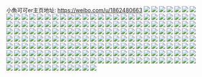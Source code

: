 小魚可可er主页地址: https://weibo.com/u/1862480663 
![](https://wx4.sinaimg.cn/mw2000/6f033317gy1h90q9pxd2zj21o0280npe.jpg) 
![](https://wx4.sinaimg.cn/mw2000/6f033317gy1h90q9rk897j22c0340b2b.jpg) 
![](https://wx4.sinaimg.cn/mw2000/6f033317gy1h90q9utgn0j22c035jnpf.jpg) 
![](https://wx4.sinaimg.cn/mw2000/6f033317gy1h90q9xz2vyj22c03407wk.jpg) 
![](https://wx4.sinaimg.cn/mw2000/6f033317gy1h90qa24tqkj22c03404qu.jpg) 
![](https://wx4.sinaimg.cn/mw2000/6f033317gy1h90qa5y4ldj22c0340qv8.jpg) 
![](https://wx4.sinaimg.cn/mw2000/6f033317gy1h90qa6kffrj20uh14n4b6.jpg) 
![](https://wx4.sinaimg.cn/mw2000/6f033317gy1h90q9noi8cj22c0340qv7.jpg) 
![](https://wx4.sinaimg.cn/mw2000/6f033317gy1h90qa6zvnhj20wi16p7j5.jpg) 
![](https://wx4.sinaimg.cn/mw2000/6f033317gy1h90qa7dtzmj20wi16nk8y.jpg) 
![](https://wx4.sinaimg.cn/mw2000/6f033317gy1h8bw8riuhrj21o0280qv5.jpg) 
![](https://wx4.sinaimg.cn/mw2000/6f033317gy1h8bw8w0myoj21o0280e81.jpg) 
![](https://wx4.sinaimg.cn/mw2000/6f033317gy1h8bw8lr7z8j21o0280qv5.jpg) 
![](https://wx4.sinaimg.cn/mw2000/6f033317gy1h8bw8ztr5aj21o0280kjl.jpg) 
![](https://wx4.sinaimg.cn/mw2000/6f033317gy1h7knniotspj20wi1ycx6p.jpg) 
![](https://wx4.sinaimg.cn/mw2000/6f033317gy1h7knnoguxpj20wi1ycx26.jpg) 
![](https://wx4.sinaimg.cn/mw2000/6f033317gy1h7knmuny55j20wi1ycb29.jpg) 
![](https://wx4.sinaimg.cn/mw2000/6f033317gy1h6vq33t7vkj21m9256tn7.jpg) 
![](https://wx4.sinaimg.cn/mw2000/6f033317gy1h6vq38mzv2j22c0340x6r.jpg) 
![](https://wx4.sinaimg.cn/mw2000/6f033317gy1h6vq3bbakuj21o02804qq.jpg) 
![](https://wx4.sinaimg.cn/mw2000/6f033317gy1h6vq3er81wj21o02804qr.jpg) 
![](https://wx4.sinaimg.cn/mw2000/6f033317gy1h6vq30meg9j22ce340tr6.jpg) 
![](https://wx4.sinaimg.cn/mw2000/6f033317gy1h6vq3jcbryj21o0280e82.jpg) 
![](https://wx4.sinaimg.cn/mw2000/6f033317gy1h6a1jn8xemj20o016ptd8.jpg) 
![](https://wx4.sinaimg.cn/mw2000/6f033317gy1h6a1jgvka6j21c92dsgsq.jpg) 
![](https://wx4.sinaimg.cn/mw2000/6f033317gy1h6a1jll5mfj21r0340hdl.jpg) 
![](https://wx4.sinaimg.cn/mw2000/6f033317gy1h6a1je3ww1j21912800xe.jpg) 
![](https://wx4.sinaimg.cn/mw2000/6f033317gy1h6a1jthqjaj22dc35sb2e.jpg) 
![](https://wx4.sinaimg.cn/mw2000/6f033317gy1h6a1jx3jurj22dc35shdv.jpg) 
![](https://wx4.sinaimg.cn/mw2000/6f033317gy1h6a1k2cr8vj22dc35su0x.jpg) 
![](https://wx4.sinaimg.cn/mw2000/6f033317gy1h6a1k815ylj21r0340npe.jpg) 
![](https://wx4.sinaimg.cn/mw2000/6f033317gy1h6a1k560j0j21c92dsu0x.jpg) 
![](https://wx4.sinaimg.cn/mw2000/6f033317ly1h68lrh7v2dj223u35sb2a.jpg) 
![](https://wx4.sinaimg.cn/mw2000/6f033317ly1h68lrcx4utj21kv23ugs5.jpg) 
![](https://wx4.sinaimg.cn/mw2000/6f033317ly1h68lro8jloj20zk1hctc2.jpg) 
![](https://wx4.sinaimg.cn/mw2000/6f033317ly1h68lrme1uhj22c0340hdu.jpg) 
![](https://wx4.sinaimg.cn/mw2000/6f033317ly1h68lrau821j22c0340tdx.jpg) 
![](https://wx4.sinaimg.cn/mw2000/6f033317ly1h68lruh0ehj22c0340n2e.jpg) 
![](https://wx4.sinaimg.cn/mw2000/6f033317ly1h4ehjomngsj22c0340x6q.jpg) 
![](https://wx4.sinaimg.cn/mw2000/6f033317ly1h4ehjphy8yj22c0340npd.jpg) 
![](https://wx4.sinaimg.cn/mw2000/6f033317ly1h4ehjrdb3dj22c0340npg.jpg) 
![](https://wx4.sinaimg.cn/mw2000/6f033317ly1h4ehjkjfzkj22c0340b29.jpg) 
![](https://wx4.sinaimg.cn/mw2000/6f033317ly1h4ehjsgwzyj22c0340x6p.jpg) 
![](https://wx4.sinaimg.cn/mw2000/6f033317ly1h4ehjtluyej22c02c07wh.jpg) 
![](https://wx4.sinaimg.cn/mw2000/6f033317ly1h4ehjxh2oxj23402c0e83.jpg) 
![](https://wx4.sinaimg.cn/mw2000/6f033317ly1h4ehjyq3goj23402c0kjm.jpg) 
![](https://wx4.sinaimg.cn/mw2000/6f033317ly1h414ql17iej22c0340qv7.jpg) 
![](https://wx4.sinaimg.cn/mw2000/6f033317ly1h414qmoe4dj22c03401kz.jpg) 
![](https://wx4.sinaimg.cn/mw2000/6f033317ly1h414r0v280j223u35shdz.jpg) 
![](https://wx4.sinaimg.cn/mw2000/6f033317ly1h414rfzkb5j22db35s4qv.jpg) 
![](https://wx4.sinaimg.cn/mw2000/6f033317ly1h414rj0i6sj22d435ju0z.jpg) 
![](https://wx4.sinaimg.cn/mw2000/6f033317ly1h414qhlaojj22c0340u11.jpg) 
![](https://wx4.sinaimg.cn/mw2000/6f033317ly1h414rwnlsxj223u35su11.jpg) 
![](https://wx4.sinaimg.cn/mw2000/6f033317ly1h414rz3n2wj22c0340hdu.jpg) 
![](https://wx4.sinaimg.cn/mw2000/6f033317ly1h414s2g8jkj21o1280u0x.jpg) 
![](https://wx4.sinaimg.cn/mw2000/6f033317gy1h409km4ugyj21o01o0e82.jpg) 
![](https://wx4.sinaimg.cn/mw2000/6f033317gy1h409kois11j227z1nz1kz.jpg) 
![](https://wx4.sinaimg.cn/mw2000/6f033317gy1h409kprs3nj21o01o07wi.jpg) 
![](https://wx4.sinaimg.cn/mw2000/6f033317gy1h409kt4n8vj22dc35skjp.jpg) 
![](https://wx4.sinaimg.cn/mw2000/6f033317gy1h409kvwf0jj227z1nz4qr.jpg) 
![](https://wx4.sinaimg.cn/mw2000/6f033317gy1h409kkcqcwj21o01o04qq.jpg) 
![](https://wx4.sinaimg.cn/mw2000/6f033317gy1h409kxxevlj21o01o01ky.jpg) 
![](https://wx4.sinaimg.cn/mw2000/6f033317gy1h409kyz9r6j21o01o0qv5.jpg) 
![](https://wx4.sinaimg.cn/mw2000/6f033317gy1h409kzv8wrj22c0340b2a.jpg) 
![](https://wx4.sinaimg.cn/mw2000/6f033317ly1h3r31s9lnhj21o0280npd.jpg) 
![](https://wx4.sinaimg.cn/mw2000/6f033317ly1h3r31dnws5j22c0340kjn.jpg) 
![](https://wx4.sinaimg.cn/mw2000/6f033317ly1h3r31usmchj22d43401l0.jpg) 
![](https://wx4.sinaimg.cn/mw2000/6f033317ly1h3r31xuf0kj225w3407wl.jpg) 
![](https://wx4.sinaimg.cn/mw2000/6f033317ly1h3r31z5faxj22c0340kjn.jpg) 
![](https://wx4.sinaimg.cn/mw2000/6f033317ly1h3r32060b4j22bx340npe.jpg) 
![](https://wx4.sinaimg.cn/mw2000/6f033317ly1h3r32198fnj22c0340qv6.jpg) 
![](https://wx4.sinaimg.cn/mw2000/6f033317ly1h3r322nvilj22c0340b2a.jpg) 
![](https://wx4.sinaimg.cn/mw2000/6f033317ly1h3r324bmmkj22c033vb2c.jpg) 
![](https://wx4.sinaimg.cn/mw2000/6f033317ly1h3r324url9j23402c0b29.jpg) 
![](https://wx4.sinaimg.cn/mw2000/6f033317ly1h3r32a3x9wj233y2bye84.jpg) 
![](https://wx4.sinaimg.cn/mw2000/6f033317gy1h3ju66f1o5j21o02807wi.jpg) 
![](https://wx4.sinaimg.cn/mw2000/6f033317gy1h3ju9hffyjj235s35su10.jpg) 
![](https://wx4.sinaimg.cn/mw2000/6f033317gy1h3ju9lsr90j22dc35sb2c.jpg) 
![](https://wx4.sinaimg.cn/mw2000/6f033317gy1h3ju63td6qj20u0140doe.jpg) 
![](https://wx4.sinaimg.cn/mw2000/6f033317gy1h3ju9o4uauj22yo280npf.jpg) 
![](https://wx4.sinaimg.cn/mw2000/6f033317gy1h3ju9cipazj21o0280npd.jpg) 
![](https://wx4.sinaimg.cn/mw2000/6f033317gy1h3ju9pkf9lj21o0280kjl.jpg) 
![](https://wx4.sinaimg.cn/mw2000/6f033317gy1h3ju9qmpt5j21o02801kx.jpg) 
![](https://wx4.sinaimg.cn/mw2000/6f033317gy1h3ju9rw31pj22c0340x6p.jpg) 
![](https://wx4.sinaimg.cn/mw2000/6f033317ly1h37sdee6lxj21s035sx6p.jpg) 
![](https://wx4.sinaimg.cn/mw2000/6f033317ly1h37sd9tnjhj21s035sx6p.jpg) 
![](https://wx4.sinaimg.cn/mw2000/6f033317ly1h37sd7jsjxj21s035s4qq.jpg) 
![](https://wx4.sinaimg.cn/mw2000/6f033317ly1h37sdc4xv6j21s035s1ky.jpg) 
![](https://wx4.sinaimg.cn/mw2000/6f033317gy1h33r7iys90j23gg56o1kz.jpg) 
![](https://wx4.sinaimg.cn/mw2000/6f033317gy1h33r3nk05dj23gg56oe84.jpg) 
![](https://wx4.sinaimg.cn/mw2000/6f033317gy1h33r7s8mdfj23gg56oqv6.jpg) 
![](https://wx4.sinaimg.cn/mw2000/6f033317gy1h33r7ur7jij23gg56ox6q.jpg) 
![](https://wx4.sinaimg.cn/mw2000/6f033317gy1h33r3qrnqgj23gg56o1kz.jpg) 
![](https://wx4.sinaimg.cn/mw2000/6f033317gy1h33r3jb1ikj23gg56oqv6.jpg) 
![](https://wx4.sinaimg.cn/mw2000/6f033317gy1h33r7nxt8vj23gg56oqv7.jpg) 
![](https://wx4.sinaimg.cn/mw2000/6f033317gy1h33r7wk8zij23gg56oe84.jpg) 
![](https://wx4.sinaimg.cn/mw2000/6f033317gy1h33r7zbi8wj23gg56ohdu.jpg) 
![](https://wx4.sinaimg.cn/mw2000/6f033317gy1h2yvvrjx9dj21r835r4qr.jpg) 
![](https://wx4.sinaimg.cn/mw2000/6f033317gy1h2ekawb3xjj21o01o07wi.jpg) 
![](https://wx4.sinaimg.cn/mw2000/6f033317gy1h2ekaxqox1j21o01o07wi.jpg) 
![](https://wx4.sinaimg.cn/mw2000/6f033317gy1h2ekaz595ij21o01o0u0x.jpg) 
![](https://wx4.sinaimg.cn/mw2000/6f033317gy1h2ekb0djetj21o01o01ky.jpg) 
![](https://wx4.sinaimg.cn/mw2000/6f033317gy1h2ekb1ybgzj21oo1oo4qq.jpg) 
![](https://wx4.sinaimg.cn/mw2000/6f033317gy1h2ekb3tf4rj21o01o01ky.jpg) 
![](https://wx4.sinaimg.cn/mw2000/6f033317gy1h2ekb55cqlj21o01o0u0x.jpg) 
![](https://wx4.sinaimg.cn/mw2000/6f033317gy1h2ekb6w0h3j21k31k3u0x.jpg) 
![](https://wx4.sinaimg.cn/mw2000/6f033317gy1h2ekau4tc4j21o01o0u0x.jpg) 
![](https://wx4.sinaimg.cn/mw2000/6f033317gy1h2ekb7wycdj21o01o0qv5.jpg) 
![](https://wx4.sinaimg.cn/mw2000/6f033317gy1h1chrnyq5bj21u71o0npe.jpg) 
![](https://wx4.sinaimg.cn/mw2000/6f033317gy1h1chrp33jaj21uz1b2e81.jpg) 
![](https://wx4.sinaimg.cn/mw2000/6f033317gy1h1chrqev6hj21o11akhdt.jpg) 
![](https://wx4.sinaimg.cn/mw2000/6f033317gy1h1chru0z0yj21vj1nzqv6.jpg) 
![](https://wx4.sinaimg.cn/mw2000/6f033317gy1h1chrxevc0j21o0280hdv.jpg) 
![](https://wx4.sinaimg.cn/mw2000/6f033317gy1h1chryoevjj21it1gvhdt.jpg) 
![](https://wx4.sinaimg.cn/mw2000/6f033317gy1h1chrl3p0fj21yn1h4npd.jpg) 
![](https://wx4.sinaimg.cn/mw2000/6f033317gy1h1chs1d8y2j21o0280qv6.jpg) 
![](https://wx4.sinaimg.cn/mw2000/6f033317gy1h1chsnkxkaj21uy1nzx6p.jpg) 
![](https://wx4.sinaimg.cn/mw2000/6f033317gy1h1chssiwsij2280280e82.jpg) 
![](https://wx4.sinaimg.cn/mw2000/6f033317gy1h1cht0ihzkj227z27ze82.jpg) 
![](https://wx4.sinaimg.cn/mw2000/6f033317gy1h1chtchn3mj233z33z1l1.jpg) 
![](https://wx4.sinaimg.cn/mw2000/6f033317gy1h1chskmmurj22hx340hdy.jpg) 
![](https://wx4.sinaimg.cn/mw2000/6f033317gy1h0xwhqsttaj21o02804ij.jpg) 
![](https://wx4.sinaimg.cn/mw2000/6f033317gy1h0xwhpl9m7j21mc25skd1.jpg) 
![](https://wx4.sinaimg.cn/mw2000/6f033317gy1h0xwhrgg04j21o0280wyx.jpg) 
![](https://wx4.sinaimg.cn/mw2000/6f033317gy1h0xwhs5ioej21o0280avc.jpg) 
![](https://wx4.sinaimg.cn/mw2000/6f033317gy1h0xwhsrnzxj21o0280nln.jpg) 
![](https://wx4.sinaimg.cn/mw2000/6f033317gy1h0xwhte4krj21o0280qok.jpg) 
![](https://wx4.sinaimg.cn/mw2000/6f033317gy1h0xwhu06jpj21o0280nhs.jpg) 
![](https://wx4.sinaimg.cn/mw2000/6f033317gy1h0xwhumy7bj21o0280atr.jpg) 
![](https://wx4.sinaimg.cn/mw2000/6f033317gy1h0xwhvcw8uj21o02807po.jpg) 
![](https://wx4.sinaimg.cn/mw2000/6f033317gy1h0xwhw4oyfj21o02807wh.jpg) 
![](https://wx4.sinaimg.cn/mw2000/6f033317gy1gxo4z3bgblj234022nu0x.jpg) 
![](https://wx4.sinaimg.cn/mw2000/6f033317gy1gxjhmeskljj20tm0qmdpn.jpg) 
![](https://wx4.sinaimg.cn/mw2000/6f033317gy1gxjhmq71foj22dc35se87.jpg) 
![](https://wx4.sinaimg.cn/mw2000/6f033317gy1gxjhmc43toj22bw35su13.jpg) 
![](https://wx4.sinaimg.cn/mw2000/6f033317gy1gxjhmxn9prj22c0340kjp.jpg) 
![](https://wx4.sinaimg.cn/mw2000/6f033317gy1gxjhn303phj22dc35s1l4.jpg) 
![](https://wx4.sinaimg.cn/mw2000/6f033317gy1gxjhnzieq1j22c0340u13.jpg) 
![](https://wx4.sinaimg.cn/mw2000/6f033317gy1gxjiz45uguj22c0340e88.jpg) 
![](https://wx4.sinaimg.cn/mw2000/6f033317gy1gxjiz8eg4bj22c0340hdv.jpg) 
![](https://wx4.sinaimg.cn/mw2000/6f033317gy1gxjizbf5ycj22c03401l1.jpg) 
![](https://wx4.sinaimg.cn/mw2000/6f033317gy1gxakesir0vj20qo12p430.jpg) 
![](https://wx4.sinaimg.cn/mw2000/6f033317gy1gx6kq2488wj21fa1o0b29.jpg) 
![](https://wx4.sinaimg.cn/mw2000/6f033317gy1gx5rg8wkp3j22c0340npj.jpg) 
![](https://wx4.sinaimg.cn/mw2000/6f033317gy1gx5rgh6e56j22c0340npi.jpg) 
![](https://wx4.sinaimg.cn/mw2000/6f033317gy1gx5rgdsy10j22c03401l4.jpg) 
![](https://wx4.sinaimg.cn/mw2000/6f033317gy1gwv2nmiwhpj20u011qtig.jpg) 
![](https://wx4.sinaimg.cn/mw2000/6f033317gy1gwcth7c8rlj21o0280hdt.jpg) 
![](https://wx4.sinaimg.cn/mw2000/00222MiHgy1gufbekv8v5j60th0hun1p02.jpg) 
![](https://wx4.sinaimg.cn/mw2000/6f033317gy1gtt6y7rpm0j21o01o0hdu.jpg) 
![](https://wx4.sinaimg.cn/mw2000/6f033317gy1gtt6y95p8cj21o01o0e82.jpg) 
![](https://wx4.sinaimg.cn/mw2000/6f033317gy1gtt6y6dxmrj21o01o07wi.jpg) 
![](https://wx4.sinaimg.cn/mw2000/6f033317gy1gtt6yafqugj21o01o07wi.jpg) 
![](https://wx4.sinaimg.cn/mw2000/6f033317gy1gtt6yblepsj21o01o0b2a.jpg) 
![](https://wx4.sinaimg.cn/mw2000/6f033317gy1gtt6ycqw4ij21o01o07wi.jpg) 
![](https://wx4.sinaimg.cn/mw2000/6f033317gy1gtt6yelasoj21o01o0hdu.jpg) 
![](https://wx4.sinaimg.cn/mw2000/6f033317gy1gtt6yfqmpvj21o01o07wi.jpg) 
![](https://wx4.sinaimg.cn/mw2000/6f033317gy1gtt6ygpk8zj21o01o0u0x.jpg) 
![](https://wx4.sinaimg.cn/mw2000/6f033317gy1gt0337yqozj21oy30cnpd.jpg) 
![](https://wx4.sinaimg.cn/mw2000/6f033317gy1gt033980xwj21ox30chdt.jpg) 
![](https://wx4.sinaimg.cn/mw2000/6f033317gy1gt033am4ohj220730a1ky.jpg) 
![](https://wx4.sinaimg.cn/mw2000/6f033317gy1gt0335lnl0j220730a4qq.jpg) 
![](https://wx4.sinaimg.cn/mw2000/6f033317gy1gt033biazgj22082oau0x.jpg) 
![](https://wx4.sinaimg.cn/mw2000/6f033317gy1gt033chnshj220730a7wi.jpg) 
![](https://wx4.sinaimg.cn/mw2000/6f033317gy1gt033dnva6j220730a4qq.jpg) 
![](https://wx4.sinaimg.cn/mw2000/6f033317gy1gt033f25c3j220730akjm.jpg) 
![](https://wx4.sinaimg.cn/mw2000/6f033317gy1gt033g35vrj220730akjl.jpg) 
![](https://wx4.sinaimg.cn/mw2000/6f033317gy1gscao0u3h6j22io2io4qx.jpg) 
![](https://wx4.sinaimg.cn/mw2000/6f033317gy1gscaokscsfj21o0280hdu.jpg) 
![](https://wx4.sinaimg.cn/mw2000/6f033317gy1gscao5mfjuj22io2iokjs.jpg) 
![](https://wx4.sinaimg.cn/mw2000/6f033317gy1gscanuilivj21o01o0x6q.jpg) 
![](https://wx4.sinaimg.cn/mw2000/6f033317gy1gscaocjehsj21o01o0e83.jpg) 
![](https://wx4.sinaimg.cn/mw2000/6f033317gy1gscao9tmcxj21o01o07wj.jpg) 
![](https://wx4.sinaimg.cn/mw2000/6f033317gy1gscaohshk5j21o01o0e82.jpg) 
![](https://wx4.sinaimg.cn/mw2000/6f033317gy1gscaofqok2j21o01o01ky.jpg) 
![](https://wx4.sinaimg.cn/mw2000/6f033317gy1gscaoqemrbj21o01o01ky.jpg) 
![](https://wx4.sinaimg.cn/mw2000/6f033317ly1go7hixmvzdj20u00u0wnc.jpg) 
![](https://wx4.sinaimg.cn/mw2000/6f033317ly1gmbl29et87j20ku0rsafp.jpg) 
![](https://wx4.sinaimg.cn/mw2000/6f033317ly1gmbl2c3yydj21400u0qdl.jpg) 
![](https://wx4.sinaimg.cn/mw2000/6f033317ly1gmbl2902z3j21400u0thh.jpg) 
![](https://wx4.sinaimg.cn/mw2000/6f033317ly1gmbl2a7kynj21400u0k3f.jpg) 
![](https://wx4.sinaimg.cn/mw2000/6f033317ly1gmbl2bfu1wj20rs0ku119.jpg) 
![](https://wx4.sinaimg.cn/mw2000/6f033317ly1gmbl29sct2j20u0140wpe.jpg) 
![](https://wx4.sinaimg.cn/mw2000/6f033317ly1gmbl2azskaj21400u0aju.jpg) 
![](https://wx4.sinaimg.cn/mw2000/6f033317ly1gmbl2cqxntj20u0140453.jpg) 
![](https://wx4.sinaimg.cn/mw2000/6f033317ly1gmbl2d3c79j21400u011e.jpg) 
![](https://wx4.sinaimg.cn/mw2000/6f033317gy1gl48ujxmp9j21o01o0b29.jpg) 
![](https://wx4.sinaimg.cn/mw2000/6f033317gy1gl48uho3yij214w0n0jve.jpg) 
![](https://wx4.sinaimg.cn/mw2000/6f033317gy1gl48uh3px0j20ku0ku45y.jpg) 
![](https://wx4.sinaimg.cn/mw2000/6f033317gy1gk9vwqsjstj20u00u0q7r.jpg) 
![](https://wx4.sinaimg.cn/mw2000/6f033317gy1fyqczhgfafj22801o07wi.jpg) 
![](https://wx4.sinaimg.cn/mw2000/6f033317gy1fu5zd32zaxj22c02c04qp.jpg) 
![](https://wx4.sinaimg.cn/mw2000/6f033317gy1fu5zczor8pj22c02c0npe.jpg) 
![](https://wx4.sinaimg.cn/mw2000/6f033317gy1frw0ck4bfkj22c02c0u0y.jpg) 
